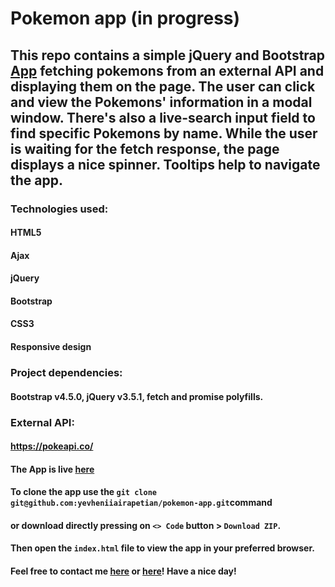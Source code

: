 # Pokemon app (in progress)
## This repo contains a simple jQuery and Bootstrap [App](https://yevheniiairapetian.github.io/pokemon-app/) fetching pokemons from an external API and displaying them on the page. The user can click and view the Pokemons' information in a modal window. There's also a live-search input field to find specific Pokemons by name. While the user is waiting for the fetch response, the page displays a nice spinner. Tooltips help to navigate the app.
### Technologies used:
#### HTML5
#### Ajax
#### jQuery
#### Bootstrap
#### CSS3
#### Responsive design
### Project dependencies:
#### Bootstrap v4.5.0, jQuery v3.5.1, fetch and promise polyfills.
### External API:
#### https://pokeapi.co/
#### The App is live [here](https://yevheniiairapetian.github.io/pokemon-app/)
#### To clone the app use the `git clone git@github.com:yevheniiairapetian/pokemon-app.git`command 
#### or download directly pressing on `<> Code` button > `Download ZIP`. 
#### Then open the `index.html` file to view the app in your preferred browser.
#### Feel free to contact me [here](https://www.linkedin.com/in/yevhenii-airapetian/) or [here](mailto:sonkozhenia11@gmail.com)! Have a nice day!



